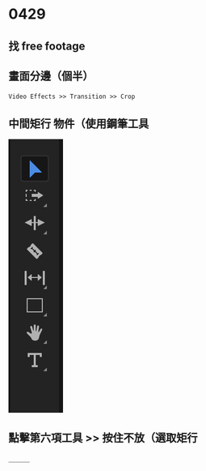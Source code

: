 # 0429

## 找 free footage
## 畫面分邊（個半）
`Video Effects >> Transition >> Crop`
## 中間矩行 物件（使用鋼筆工具
![img](https://github.com/ChengHan16/Cs4high_4080E036/blob/master/image/截圖%202021-04-29%20下午2.22.58.png)
## 點擊第六項工具 >> 按住不放（選取矩行

＿＿＿
